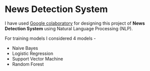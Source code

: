 # **News Detection System**

I have used [Google colaboratory](https://colab.research.google.com/) for designing this project of **News Detection System** using Natural Language Processing (NLP).

For training models I considered 4 models -
- Naive Bayes
- Logistic Regression
- Support Vector Machine
- Random Forest
